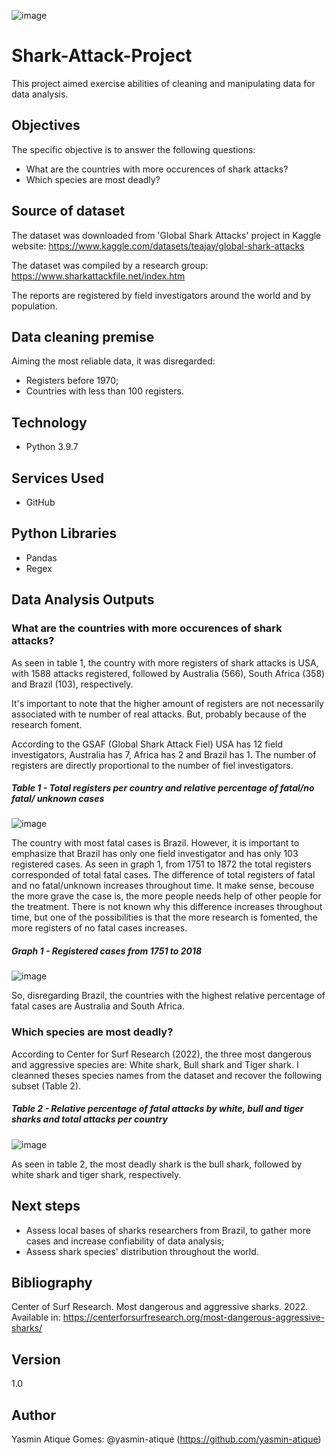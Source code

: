 ![image](https://user-images.githubusercontent.com/101889306/181923228-eaf792aa-cfdb-4aae-bc56-17904e178837.png)

# Shark-Attack-Project
This project aimed exercise abilities of cleaning and manipulating data for data analysis.

## Objectives
The specific objective is to answer the following questions:
- What are the countries with more occurences of shark attacks?
- Which species are most deadly?

## Source of dataset
The dataset was downloaded from 'Global Shark Attacks' project in Kaggle website:
https://www.kaggle.com/datasets/teajay/global-shark-attacks

The dataset was compiled by a research group:
https://www.sharkattackfile.net/index.htm

The reports are registered by field investigators around the world and by population.

## Data cleaning premise
Aiming the most reliable data, it was disregarded:
- Registers before 1970;
- Countries with less than 100 registers.

## Technology
- Python 3.9.7

## Services Used
- GitHub

## Python Libraries
- Pandas
- Regex

## Data Analysis Outputs
### What are the countries with more occurences of shark attacks?
As seen in table 1, the country with more registers of shark attacks is USA, with 1588 attacks registered, followed by Australia (566), South Africa (358) and Brazil (103), respectively.

It's important to note that the higher amount of registers are not necessarily associated with te number of real attacks. But, probably because of the research foment. 

According to the GSAF (Global Shark Attack Fiel) USA has 12 field investigators, Australia has 7, Africa has 2 and Brazil has 1. The number of registers are directly proportional to the number of fiel investigators.

##### Table 1 - Total registers per country and relative percentage of fatal/no fatal/ unknown cases
![image](https://user-images.githubusercontent.com/101889306/181916637-87ad5946-db16-4a2d-b701-18e184e05468.png)

The country with most fatal cases is Brazil. However, it is important to emphasize that Brazil has only one field investigator and has only 103 registered cases.
As seen in graph 1, from 1751 to 1872 the total registers corresponded of total fatal cases. The difference of total registers of fatal and no fatal/unknown increases throughout time. It make sense, becouse the more grave the case is, the more people needs help of other people for the treatment. There is not known why this difference increases throughout time, but one of the possibilities is  that the more research is fomented, the more registers of no fatal cases increases.

##### Graph 1 - Registered cases from 1751 to 2018
![image](https://user-images.githubusercontent.com/101889306/181917335-cee0daa2-2915-480e-8eb5-0271b5d6a7c6.png)

So, disregarding Brazil, the countries with the highest relative percentage of fatal cases are Australia and South Africa.

### Which species are most deadly?
According to Center for Surf Research (2022), the three most dangerous and aggressive species are: White shark, Bull shark and Tiger shark.
I cleanned theses species names from the dataset and recover the following subset (Table 2).

##### Table 2 - Relative percentage of fatal attacks by white, bull and tiger sharks and total attacks per country
![image](https://user-images.githubusercontent.com/101889306/181917807-12d25b34-0231-4979-9385-21b852be7785.png)

As seen in table 2, the most deadly shark is the bull shark, followed by white shark and tiger shark, respectively.

## Next steps
- Assess local bases of sharks researchers from Brazil, to gather more cases and increase confiability of data analysis;
- Assess shark species' distribution throughout the world.

## Bibliography
Center of Surf Research. Most dangerous and aggressive sharks. 2022. 
Available in: https://centerforsurfresearch.org/most-dangerous-aggressive-sharks/

## Version
1.0

## Author
Yasmin Atique Gomes: @yasmin-atique (https://github.com/yasmin-atique)
